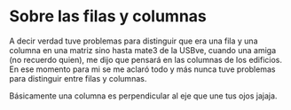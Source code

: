 # Sobre las filas y columnas

A decir verdad tuve problemas para distinguir que era una fila y una columna en una matriz sino hasta mate3 de la USBve, cuando una amiga (no recuerdo quien), me dijo que pensará en las columnas de los edificios. En ese momento para mi se me aclaró todo y más nunca tuve problemas para distinguir entre filas y columnas.

Básicamente una columna es perpendicular al eje que une tus ojos jajaja.